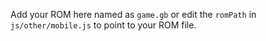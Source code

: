 Add your ROM here named as `game.gb`
or edit the `romPath` in `js/other/mobile.js` to point to your ROM file.
